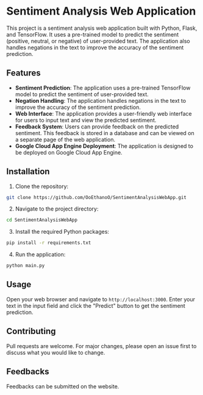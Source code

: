 # Sentiment Analysis Web Application

This project is a sentiment analysis web application built with Python, Flask, and TensorFlow. It uses a pre-trained model to predict the sentiment (positive, neutral, or negative) of user-provided text. The application also handles negations in the text to improve the accuracy of the sentiment prediction.

## Features

- **Sentiment Prediction**: The application uses a pre-trained TensorFlow model to predict the sentiment of user-provided text.
- **Negation Handling**: The application handles negations in the text to improve the accuracy of the sentiment prediction.
- **Web Interface**: The application provides a user-friendly web interface for users to input text and view the predicted sentiment.
- **Feedback System**: Users can provide feedback on the predicted sentiment. This feedback is stored in a database and can be viewed on a separate page of the web application.
- **Google Cloud App Engine Deployment**: The application is designed to be deployed on Google Cloud App Engine.

## Installation

1. Clone the repository:
```bash
git clone https://github.com/OoEthanoO/SentimentAnalysisWebApp.git
```
2. Navigate to the project directory:
```bash
cd SentimentAnalysisWebApp
```
3. Install the required Python packages:
```bash
pip install -r requirements.txt
```
4. Run the application:
```bash
python main.py
```

## Usage

Open your web browser and navigate to `http://localhost:3000`. Enter your text in the input field and click the "Predict" button to get the sentiment prediction.

## Contributing

Pull requests are welcome. For major changes, please open an issue first to discuss what you would like to change.

## Feedbacks

Feedbacks can be submitted on the website. 
